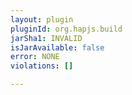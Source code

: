 ```yaml
---
layout: plugin
pluginId: org.hapjs.build
jarSha1: INVALID
isJarAvailable: false
error: NONE
violations: []

---
```

